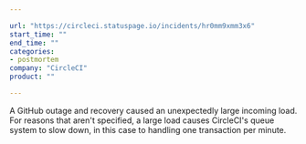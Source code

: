 ```yaml
---

url: "https://circleci.statuspage.io/incidents/hr0mm9xmm3x6"
start_time: ""
end_time: ""
categories:
- postmortem
company: "CircleCI"
product: ""

---
```


A GitHub outage and recovery caused an unexpectedly large incoming load. For reasons that aren't specified, a large load causes CircleCI's queue system to slow down, in this case to handling one transaction per minute.
